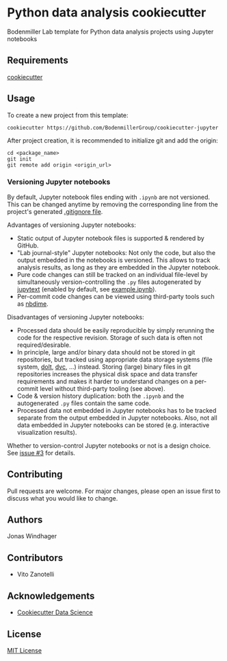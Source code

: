 # Python data analysis cookiecutter

Bodenmiller Lab template for Python data analysis projects using Jupyter notebooks

## Requirements

[cookiecutter](https://cookiecutter.readthedocs.io)

## Usage

To create a new project from this template:
```
cookiecutter https://github.com/BodenmillerGroup/cookiecutter-jupyter
```

After project creation, it is recommended to initialize git and add the origin:
```
cd <package_name>
git init
git remote add origin <origin_url>
```

### Versioning Jupyter notebooks

By default, Jupyter notebook files ending with `.ipynb` are not versioned. This can be changed anytime by removing the corresponding line from the project's generated [.gitignore file](%7B%7Bcookiecutter.package_name%7D%7D/.gitignore).

Advantages of versioning Jupyter notebooks:
* Static output of Jupyter notebook files is supported & rendered by GitHub.
* "Lab journal-style" Jupyter notebooks: Not only the code, but also the output embedded in the notebooks is versioned. This allows to track analysis results, as long as they are embedded in the Jupyter notebook.
* Pure code changes can still be tracked on an individual file-level by simultaneously version-controlling the `.py` files autogenerated by [jupytext](https://github.com/mwouts/jupytext) (enabled by default, see [example.ipynb](%7B%7Bcookiecutter.package_name%7D%7D/notebooks/example.ipynb)).
* Per-commit code changes can be viewed using third-party tools such as [nbdime](https://github.com/jupyter/nbdime).

Disadvantages of versioning Jupyter notebooks:
* Processed data should be easily reproducible by simply rerunning the code for the respective revision. Storage of such data is often not required/desirable.
* In principle, large and/or binary data should not be stored in git repositories, but tracked using appropriate data storage systems (file system, [dolt](https://github.com/liquidata-inc/dolt), [dvc](https://dvc.org/), ...) instead. Storing (large) binary files in git repositories increases the physical disk space and data transfer requirements and makes it harder to understand changes on a per-commit level without third-party tooling (see above).
* Code & version history duplication: both the `.ipynb` and the autogenerated `.py` files contain the same code.
* Processed data not embedded in Jupyter notebooks has to be tracked separate from the output embedded in Jupyter notebooks. Also, not all data embedded in Jupyter notebooks can be stored (e.g. interactive visualization results).

Whether to version-control Jupyter notebooks or not is a design choice. See [issue #3](https://github.com/BodenmillerGroup/cookiecutter-jupyter/issues/3) for details.

## Contributing
Pull requests are welcome. For major changes, please open an issue first to discuss what you would like to change.

## Authors

Jonas Windhager

## Contributors

* Vito Zanotelli

## Acknowledgements

* [Cookiecutter Data Science](https://github.com/drivendata/cookiecutter-data-science/)

## License

[MIT License](LICENSE)

